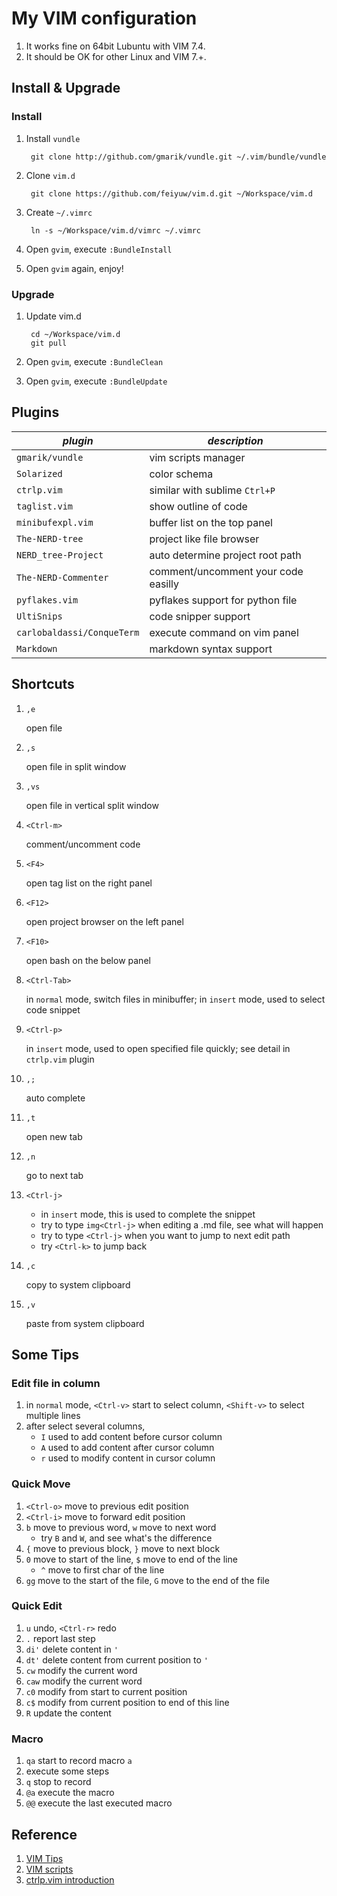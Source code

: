 # My VIM configuration

1. It works fine on 64bit Lubuntu with VIM 7.4.
1. It should be OK for other Linux and VIM 7.+.

## Install & Upgrade

### Install

1. Install `vundle`

        git clone http://github.com/gmarik/vundle.git ~/.vim/bundle/vundle

1. Clone `vim.d`

        git clone https://github.com/feiyuw/vim.d.git ~/Workspace/vim.d

1. Create `~/.vimrc`

        ln -s ~/Workspace/vim.d/vimrc ~/.vimrc

1. Open `gvim`, execute `:BundleInstall`

1. Open `gvim` again, enjoy!


### Upgrade

1. Update vim.d

        cd ~/Workspace/vim.d
        git pull

1. Open `gvim`, execute `:BundleClean`

1. Open `gvim`, execute `:BundleUpdate`


## Plugins

| *plugin*                          |   *description*                                           |
| --------------------------------- | --------------------------------------------------------- |
| `gmarik/vundle`                   | vim scripts manager                                       |
| `Solarized`                       | color schema                                              |
| `ctrlp.vim`                       | similar with sublime `Ctrl+P`                             |
| `taglist.vim`                     | show outline of code                                      |
| `minibufexpl.vim`                 | buffer list on the top panel                              |
| `The-NERD-tree`                   | project like file browser                                 |
| `NERD_tree-Project`               | auto determine project root path                          |
| `The-NERD-Commenter`              | comment/uncomment your code easilly                       |
| `pyflakes.vim`                    | pyflakes support for python file                          |
| `UltiSnips`                       | code snipper support                                      |
| `carlobaldassi/ConqueTerm`        | execute command on vim panel                              |
| `Markdown`                        | markdown syntax support                                   |

## Shortcuts

1. `,e`

    open file

1. `,s`

    open file in split window

1. `,vs`

    open file in vertical split window

1. `<Ctrl-m>`

    comment/uncomment code

1. `<F4>`

    open tag list on the right panel

1. `<F12>`

    open project browser on the left panel

1. `<F10>`

    open bash on the below panel

1. `<Ctrl-Tab>`

    in `normal` mode, switch files in minibuffer; in `insert` mode, used to select code snippet

1. `<Ctrl-p>`

    in `insert` mode, used to open specified file quickly;
    see detail in `ctrlp.vim` plugin

1. `,;`

    auto complete

1. `,t`

    open new tab

1. `,n`

    go to next tab

1. `<Ctrl-j>`

    * in `insert` mode, this is used to complete the snippet
    * try to type `img<Ctrl-j>` when editing a .md file, see what will happen
    * try to type `<Ctrl-j>` when you want to jump to next edit path
    * try `<Ctrl-k>` to jump back

1. `,c`

    copy to system clipboard

1. `,v`

    paste from system clipboard


## Some Tips

### Edit file in column

1. in `normal` mode, `<Ctrl-v>` start to select column, `<Shift-v>` to select multiple lines
1. after select several columns, 
    * `I` used to add content before cursor column
    * `A` used to add content after cursor column
    * `r` used to modify content in cursor column

### Quick Move

1. `<Ctrl-o>` move to previous edit position
1. `<Ctrl-i>` move to forward edit position
1. `b` move to previous word, `w` move to next word
    * try `B` and `W`, and see what's the difference
1. `{` move to previous block, `}` move to next block
1. `0` move to start of the line, `$` move to end of the line
    * `^` move to first char of the line
1. `gg` move to the start of the file, `G` move to the end of the file

### Quick Edit

1. `u` undo, `<Ctrl-r>` redo
1. `.` report last step
1. `di'` delete content in `'`
1. `dt'` delete content from current position to `'`
1. `cw` modify the current word
1. `caw` modify the current word
1. `c0` modify from start to current position
1. `c$` modify from current position to end of this line
1. `R` update the content

### Macro

1. `qa` start to record macro `a`
1. execute some steps
1. `q` stop to record
1. `@a` execute the macro
1. `@@` execute the last executed macro


## Reference

1. [VIM Tips](http://www.rayninfo.co.uk/vimtips.html)
1. [VIM scripts](http://vim-scripts.org)
1. [ctrlp.vim introduction](http://zuyunfei.com/2013/08/26/vim-plugin-ctrlp/)
